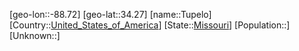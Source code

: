 ﻿---
location: [34.27,-88.72]
type: City
tags:
- geo/City


SpocWebEntityId: 35046
isDeleted: false
confidential: public

---
[geo-lon::-88.72]
[geo-lat::34.27]
[name::Tupelo]
[Country::[United_States_of_America](geo/Continent/North-America/United_States_of_America.md)]
[State::[Missouri](geo/Continent/North-America/United_States_of_America/Missouri.md)]
[Population::]
[Unknown::]

